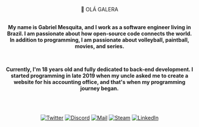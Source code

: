 <div align="center">
  👋 OLÁ GALERA    
  <div/>    
  <br>
 
  **My name is Gabriel Mesquita, and I work as a software engineer living in Brazil. I am passionate about how open-source code connects the world. In addition to programming, I am passionate about volleyball, paintball, movies, and series.**  
 
 <br>

 **Currently, I'm 18 years old and fully dedicated to back-end development. I started programming in late 2019 when my uncle asked me to create a website for his accounting office, and that's when my programming journey began.**

 <br />

<br />


<div align="center">

[![Twitter](https://img.shields.io/badge/Twitter-black?style=flat-square&logo=twitter)](https://twitter.com/eumescas)
[![Discord](https://img.shields.io/badge/Discord-black?style=flat-square&logo=discord)](mesquita#8679)
[![Mail](https://img.shields.io/badge/Mail-black?style=flat-square&logo=gmail)](mailto:mesquiitaaviana@gmail.com)
[![Steam](https://img.shields.io/badge/Steam-black?style=flat-square&logo=steam)](https://steamcommunity.com/id/mesquitaviana/)
[![LinkedIn](https://img.shields.io/badge/LinkedIn-black?style=flat-square&logo=linkedIn&logoColor=0073B1)](https://www.linkedin.com/in/gabriel-mesquita-01b742299/)

<div/>
